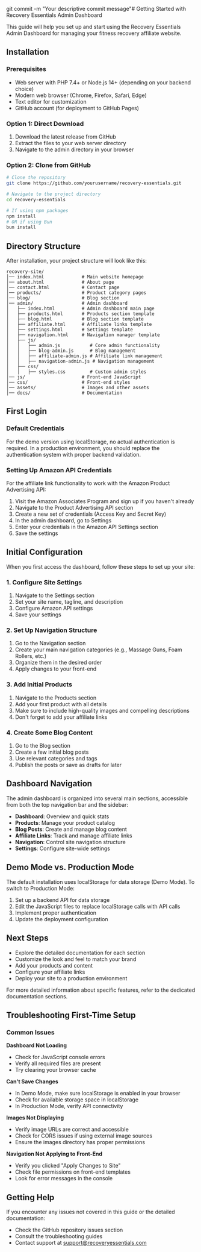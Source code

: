 git commit -m "Your descriptive commit message"# Getting Started with Recovery Essentials Admin Dashboard

This guide will help you set up and start using the Recovery Essentials Admin Dashboard for managing your fitness recovery affiliate website.

## Installation

### Prerequisites

- Web server with PHP 7.4+ or Node.js 14+ (depending on your backend choice)
- Modern web browser (Chrome, Firefox, Safari, Edge)
- Text editor for customization
- GitHub account (for deployment to GitHub Pages)

### Option 1: Direct Download

1. Download the latest release from GitHub
2. Extract the files to your web server directory
3. Navigate to the admin directory in your browser

### Option 2: Clone from GitHub

```bash
# Clone the repository
git clone https://github.com/yourusername/recovery-essentials.git

# Navigate to the project directory
cd recovery-essentials

# If using npm packages
npm install
# OR if using Bun
bun install
```

## Directory Structure

After installation, your project structure will look like this:

```
recovery-site/
│── index.html              # Main website homepage
│── about.html              # About page
│── contact.html            # Contact page
│── products/               # Product category pages
│── blog/                   # Blog section
│── admin/                  # Admin dashboard
│   ├── index.html          # Admin dashboard main page
│   ├── products.html       # Products section template
│   ├── blog.html           # Blog section template
│   ├── affiliate.html      # Affiliate links template
│   ├── settings.html       # Settings template
│   ├── navigation.html     # Navigation manager template
│   ├── js/
│   │   ├── admin.js           # Core admin functionality
│   │   ├── blog-admin.js      # Blog management
│   │   ├── affiliate-admin.js # Affiliate link management
│   │   ├── navigation-admin.js # Navigation management
│   ├── css/
│   │   ├── styles.css         # Custom admin styles
│── js/                     # Front-end JavaScript
│── css/                    # Front-end styles
│── assets/                 # Images and other assets
│── docs/                   # Documentation
```

## First Login

### Default Credentials

For the demo version using localStorage, no actual authentication is required. In a production environment, you should replace the authentication system with proper backend validation.

### Setting Up Amazon API Credentials

For the affiliate link functionality to work with the Amazon Product Advertising API:

1. Visit the Amazon Associates Program and sign up if you haven't already
2. Navigate to the Product Advertising API section
3. Create a new set of credentials (Access Key and Secret Key)
4. In the admin dashboard, go to Settings
5. Enter your credentials in the Amazon API Settings section
6. Save the settings

## Initial Configuration

When you first access the dashboard, follow these steps to set up your site:

### 1. Configure Site Settings

1. Navigate to the Settings section
2. Set your site name, tagline, and description
3. Configure Amazon API settings
4. Save your settings

### 2. Set Up Navigation Structure

1. Go to the Navigation section
2. Create your main navigation categories (e.g., Massage Guns, Foam Rollers, etc.)
3. Organize them in the desired order
4. Apply changes to your front-end

### 3. Add Initial Products

1. Navigate to the Products section
2. Add your first product with all details
3. Make sure to include high-quality images and compelling descriptions
4. Don't forget to add your affiliate links

### 4. Create Some Blog Content

1. Go to the Blog section
2. Create a few initial blog posts
3. Use relevant categories and tags
4. Publish the posts or save as drafts for later

## Dashboard Navigation

The admin dashboard is organized into several main sections, accessible from both the top navigation bar and the sidebar:

- **Dashboard**: Overview and quick stats
- **Products**: Manage your product catalog
- **Blog Posts**: Create and manage blog content
- **Affiliate Links**: Track and manage affiliate links
- **Navigation**: Control site navigation structure
- **Settings**: Configure site-wide settings

## Demo Mode vs. Production Mode

The default installation uses localStorage for data storage (Demo Mode). To switch to Production Mode:

1. Set up a backend API for data storage
2. Edit the JavaScript files to replace localStorage calls with API calls
3. Implement proper authentication
4. Update the deployment configuration

## Next Steps

- Explore the detailed documentation for each section
- Customize the look and feel to match your brand
- Add your products and content
- Configure your affiliate links
- Deploy your site to a production environment

For more detailed information about specific features, refer to the dedicated documentation sections.

## Troubleshooting First-Time Setup

### Common Issues

**Dashboard Not Loading**
- Check for JavaScript console errors
- Verify all required files are present
- Try clearing your browser cache

**Can't Save Changes**
- In Demo Mode, make sure localStorage is enabled in your browser
- Check for available storage space in localStorage
- In Production Mode, verify API connectivity

**Images Not Displaying**
- Verify image URLs are correct and accessible
- Check for CORS issues if using external image sources
- Ensure the images directory has proper permissions

**Navigation Not Applying to Front-End**
- Verify you clicked "Apply Changes to Site"
- Check file permissions on front-end templates
- Look for error messages in the console

## Getting Help

If you encounter any issues not covered in this guide or the detailed documentation:

- Check the GitHub repository issues section
- Consult the troubleshooting guides
- Contact support at support@recoveryessentials.com
